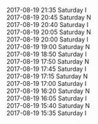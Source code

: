 2017-08-19 21:35 Saturday  I  
2017-08-19 20:45 Saturday  N  
2017-08-19 20:40 Saturday  I  
2017-08-19 20:05 Saturday  N  
2017-08-19 20:00 Saturday  I  
2017-08-19 19:00 Saturday  N  
2017-08-19 18:50 Saturday  I  
2017-08-19 17:50 Saturday  N  
2017-08-19 17:45 Saturday  I  
2017-08-19 17:15 Saturday  N  
2017-08-19 17:00 Saturday  I  
2017-08-19 16:20 Saturday  N  
2017-08-19 16:05 Saturday  I  
2017-08-19 15:40 Saturday  N  
2017-08-19 15:35 Saturday  I  
